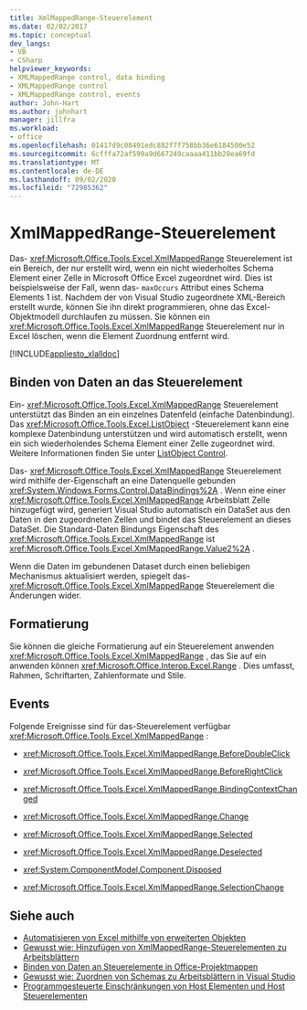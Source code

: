 ```yaml
---
title: XmlMappedRange-Steuerelement
ms.date: 02/02/2017
ms.topic: conceptual
dev_langs:
- VB
- CSharp
helpviewer_keywords:
- XMLMappedRange control, data binding
- XMLMappedRange control
- XMLMappedRange control, events
author: John-Hart
ms.author: johnhart
manager: jillfra
ms.workload:
- office
ms.openlocfilehash: 01417d9c08491edc882f7f758bb36e6184500e52
ms.sourcegitcommit: 6cfffa72af599a9d667249caaaa411bb28ea69fd
ms.translationtype: MT
ms.contentlocale: de-DE
ms.lasthandoff: 09/02/2020
ms.locfileid: "72985362"
---
```

# <a name="xmlmappedrange-control"></a>XmlMappedRange-Steuerelement
  Das- <xref:Microsoft.Office.Tools.Excel.XmlMappedRange> Steuerelement ist ein Bereich, der nur erstellt wird, wenn ein nicht wiederholtes Schema Element einer Zelle in Microsoft Office Excel zugeordnet wird. Dies ist beispielsweise der Fall, wenn das- `maxOccurs` Attribut eines Schema Elements 1 ist. Nachdem der von Visual Studio zugeordnete XML-Bereich erstellt wurde, können Sie ihn direkt programmieren, ohne das Excel-Objektmodell durchlaufen zu müssen. Sie können ein <xref:Microsoft.Office.Tools.Excel.XmlMappedRange> Steuerelement nur in Excel löschen, wenn die Element Zuordnung entfernt wird.

 [!INCLUDE[appliesto_xlalldoc](../vsto/includes/appliesto-xlalldoc-md.md)]

## <a name="bind-data-to-the-control"></a>Binden von Daten an das Steuerelement
 Ein- <xref:Microsoft.Office.Tools.Excel.XmlMappedRange> Steuerelement unterstützt das Binden an ein einzelnes Datenfeld (einfache Datenbindung). Das <xref:Microsoft.Office.Tools.Excel.ListObject> -Steuerelement kann eine komplexe Datenbindung unterstützen und wird automatisch erstellt, wenn ein sich wiederholendes Schema Element einer Zelle zugeordnet wird. Weitere Informationen finden Sie unter [ListObject Control](../vsto/listobject-control.md).

 Das- <xref:Microsoft.Office.Tools.Excel.XmlMappedRange> Steuerelement wird mithilfe der-Eigenschaft an eine Datenquelle gebunden <xref:System.Windows.Forms.Control.DataBindings%2A> . Wenn eine einer <xref:Microsoft.Office.Tools.Excel.XmlMappedRange> Arbeitsblatt Zelle hinzugefügt wird, generiert Visual Studio automatisch ein DataSet aus den Daten in den zugeordneten Zellen und bindet das Steuerelement an dieses DataSet. Die Standard-Daten Bindungs Eigenschaft des <xref:Microsoft.Office.Tools.Excel.XmlMappedRange> ist <xref:Microsoft.Office.Tools.Excel.XmlMappedRange.Value2%2A> .

 Wenn die Daten im gebundenen Dataset durch einen beliebigen Mechanismus aktualisiert werden, spiegelt das- <xref:Microsoft.Office.Tools.Excel.XmlMappedRange> Steuerelement die Änderungen wider.

## <a name="formatting"></a>Formatierung
 Sie können die gleiche Formatierung auf ein Steuerelement anwenden <xref:Microsoft.Office.Tools.Excel.XmlMappedRange> , das Sie auf ein anwenden können <xref:Microsoft.Office.Interop.Excel.Range> . Dies umfasst, Rahmen, Schriftarten, Zahlenformate und Stile.

## <a name="events"></a>Events
 Folgende Ereignisse sind für das-Steuerelement verfügbar <xref:Microsoft.Office.Tools.Excel.XmlMappedRange> :

- <xref:Microsoft.Office.Tools.Excel.XmlMappedRange.BeforeDoubleClick>

- <xref:Microsoft.Office.Tools.Excel.XmlMappedRange.BeforeRightClick>

- <xref:Microsoft.Office.Tools.Excel.XmlMappedRange.BindingContextChanged>

- <xref:Microsoft.Office.Tools.Excel.XmlMappedRange.Change>

- <xref:Microsoft.Office.Tools.Excel.XmlMappedRange.Selected>

- <xref:Microsoft.Office.Tools.Excel.XmlMappedRange.Deselected>

- <xref:System.ComponentModel.Component.Disposed>

- <xref:Microsoft.Office.Tools.Excel.XmlMappedRange.SelectionChange>

## <a name="see-also"></a>Siehe auch
- [Automatisieren von Excel mithilfe von erweiterten Objekten](../vsto/automating-excel-by-using-extended-objects.md)
- [Gewusst wie: Hinzufügen von XmlMappedRange-Steuerelementen zu Arbeitsblättern](../vsto/how-to-add-xmlmappedrange-controls-to-worksheets.md)
- [Binden von Daten an Steuerelemente in Office-Projektmappen](../vsto/binding-data-to-controls-in-office-solutions.md)
- [Gewusst wie: Zuordnen von Schemas zu Arbeitsblättern in Visual Studio](../vsto/how-to-map-schemas-to-worksheets-inside-visual-studio.md)
- [Programmgesteuerte Einschränkungen von Host Elementen und Host Steuerelementen](../vsto/programmatic-limitations-of-host-items-and-host-controls.md)

